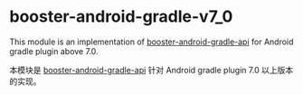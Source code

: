 # booster-android-gradle-v7_0

This module is an implementation of [booster-android-gradle-api](../booster-android-gradle-api) for Android gradle plugin above 7.0.

本模块是 [booster-android-gradle-api](../booster-android-gradle-api) 针对 Android gradle plugin 7.0 以上版本的实现。

